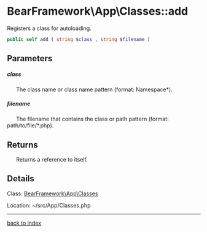 # BearFramework\App\Classes::add

Registers a class for autoloading.

```php
public self add ( string $class , string $filename )
```

## Parameters

##### class

&nbsp;&nbsp;&nbsp;&nbsp;&nbsp;&nbsp;The class name or class name pattern (format: Namespace\*).

##### filename

&nbsp;&nbsp;&nbsp;&nbsp;&nbsp;&nbsp;The filename that contains the class or path pattern (format: path/to/file/*.php).

## Returns

&nbsp;&nbsp;&nbsp;&nbsp;&nbsp;&nbsp;Returns a reference to itself.

## Details

Class: [BearFramework\App\Classes](bearframework.app.classes.class.md)

Location: ~/src/App/Classes.php

---

[back to index](index.md)


